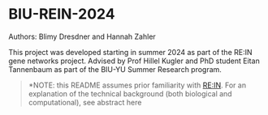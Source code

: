 # BIU-REIN-2024
Authors: Blimy Dresdner and Hannah Zahler

This project was developed starting in summer 2024 as part of the RE:IN gene networks project. Advised by Prof Hillel Kugler and PhD student Eitan Tannenbaum as part of the BIU-YU Summer Research program.

> *NOTE: this README assumes prior familiarity with [RE:IN](https://www.nature.com/articles/npjsba201610). For an explanation of the technical background (both biological and computational), see abstract here


